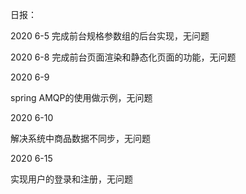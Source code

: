 日报：

2020 6-5
完成前台规格参数组的后台实现，无问题

2020 6-8
完成前台页面渲染和静态化页面的功能，无问题

2020 6-9

spring AMQP的使用做示例，无问题

2020 6-10

解决系统中商品数据不同步，无问题

2020 6-15

实现用户的登录和注册，无问题

